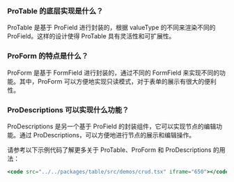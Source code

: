 ### ProTable 的底层实现是什么？

ProTable 是基于 ProField 进行封装的，根据 valueType 的不同来渲染不同的 ProField。这样的设计使得 ProTable 具有灵活性和可扩展性。

### ProForm 的特点是什么？

ProForm 是基于 FormField 进行封装的，通过不同的 FormField 来实现不同的功能。其中，ProForm 可以方便地实现只读模式，对于表单的展示有很大的便利性。

### ProDescriptions 可以实现什么功能？

ProDescriptions 是另一个基于 ProField 的封装组件，它可以实现节点的编辑功能。通过 ProDescriptions，可以方便地进行节点的展示和编辑操作。

请参考以下示例代码了解更多关于 ProTable、ProForm 和 ProDescriptions 的用法：

```jsx
<code src="../../packages/table/src/demos/crud.tsx" iframe="650"></code>
```